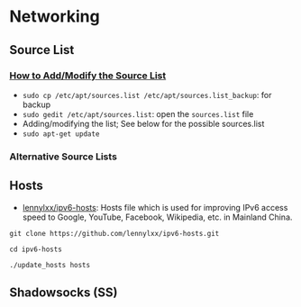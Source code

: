 # Networking

## Source List

### [How to Add/Modify the Source List](http://wiki.ubuntu.org.cn/%E6%BA%90%E5%88%97%E8%A1%A8)

- `sudo cp /etc/apt/sources.list /etc/apt/sources.list_backup`: for backup
- `sudo gedit /etc/apt/sources.list`: open the `sources.list` file
- Adding/modifying the list; See below for the possible sources.list 
- `sudo apt-get update`

### Alternative Source Lists


## Hosts

- [lennylxx/ipv6-hosts](https://github.com/lennylxx/ipv6-hosts): Hosts file which is used for improving IPv6 access speed to Google, YouTube, Facebook, Wikipedia, etc. in Mainland China.

`git clone https://github.com/lennylxx/ipv6-hosts.git`

`cd ipv6-hosts`

`./update_hosts hosts`


## Shadowsocks (SS)
